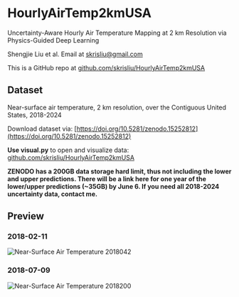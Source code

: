 # HourlyAirTemp2kmUSA
Uncertainty-Aware Hourly Air Temperature Mapping at 2 km Resolution via Physics-Guided Deep Learning

Shengjie Liu et al. Email at skrisliu@gmail.com

This is a GitHub repo at [github.com/skrisliu/HourlyAirTemp2kmUSA](https://github.com/skrisliu/HourlyAirTemp2kmUSA)

## Dataset
Near-surface air temperature, 2 km resolution, over the Contiguous United States, 2018-2024

Download dataset via: [https://doi.org/10.5281/zenodo.15252812](https://doi.org/10.5281/zenodo.15252812)

**Use visual.py** to open and visualize data: [github.com/skrisliu/HourlyAirTemp2kmUSA](https://github.com/skrisliu/HourlyAirTemp2kmUSA)

**ZENODO has a 200GB data storage hard limit, thus not including the lower and upper predictions. There will be a link here for one year of the lower/upper predictions (~35GB) by June 6. If you need all 2018-2024 uncertainty data, contact me.**

## Preview
### 2018-02-11
![Near-Surface Air Temperature 2018042](at2018042b.gif)

### 2018-07-09
![Near-Surface Air Temperature 2018200](at2018200b.gif)
